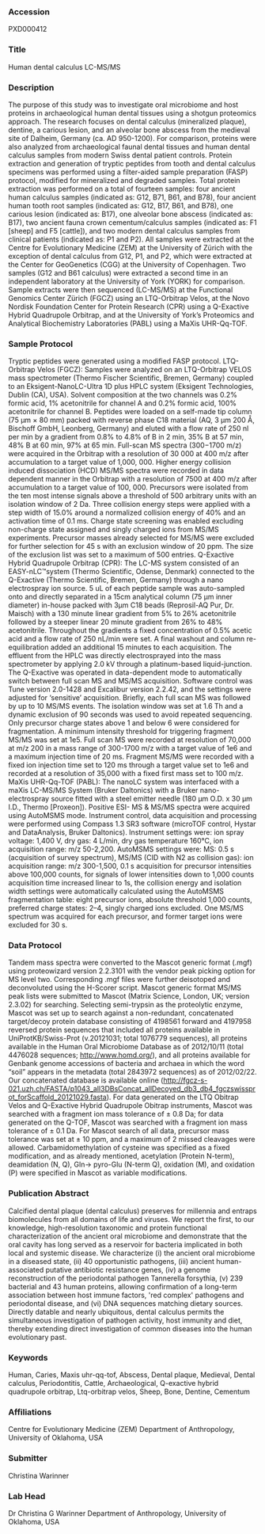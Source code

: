 ### Accession
PXD000412

### Title
Human dental calculus LC-MS/MS

### Description
The purpose of this study was to investigate oral microbiome and host proteins in archaeological human dental tissues using a shotgun proteomics approach. The research focuses on dental calculus (mineralized plaque), dentine, a carious lesion, and an alveolar bone abscess from the medieval site of Dalheim, Germany (ca. AD 950-1200). For comparison, proteins were also analyzed from archaeological faunal dental tissues and human dental calculus samples from modern Swiss dental patient controls. Protein extraction and generation of tryptic peptides from tooth and dental calculus specimens was performed using a filter-aided sample preparation (FASP) protocol, modified for mineralized and degraded samples. Total protein extraction was performed on a total of fourteen samples: four ancient human calculus samples (indicated as: G12, B71, B61, and B78), four ancient human tooth root samples (indicated as: G12, B17, B61, and B78), one carious lesion (indicated as: B17), one alveolar bone abscess (indicated as: B17), two ancient fauna crown cementum/calculus samples (indicated as: F1 [sheep] and F5 [cattle]), and two modern dental calculus samples from clinical patients (indicated as: P1 and P2). All samples were extracted at the Centre for Evolutionary Medicine (ZEM) at the University of Zürich with the exception of dental calculus from G12, P1, and P2, which were extracted at the Center for GeoGenetics (CGG) at the University of Copenhagen. Two samples (G12 and B61 calculus) were extracted a second time in an independent laboratory at the University of York (YORK) for comparison. Sample extracts were then sequenced (LC-MS/MS) at the Functional Genomics Center Zürich (FGCZ) using an LTQ-Orbitrap Velos, at the Novo Nordisk Foundation Center for Protein Research (CPR) using a Q-Exactive Hybrid Quadrupole Orbitrap, and at the University of York’s Proteomics and Analytical Biochemistry Laboratories (PABL) using a MaXis UHR-Qq-TOF.

### Sample Protocol
Tryptic peptides were generated using a modified FASP protocol. LTQ-Orbitrap Velos (FGCZ): Samples were analyzed on an LTQ-Orbitrap VELOS mass spectrometer (Thermo Fischer Scientific, Bremen, Germany) coupled to an Eksigent-NanoLC-Ultra 1D plus HPLC system (Eksigent Technologies, Dublin (CA), USA). Solvent composition at the two channels was 0.2% formic acid, 1% acetonitrile for channel A and 0.2% formic acid, 100% acetonitrile for channel B. Peptides were loaded on a self-made tip column (75 µm × 80 mm) packed with reverse phase C18 material (AQ, 3 μm 200 Å, Bischoff GmbH, Leonberg, Germany) and eluted with a flow rate of 250 nl per min by a gradient from 0.8% to 4.8% of B in 2 min, 35% B at 57 min, 48% B at 60 min, 97% at 65 min. Full-scan MS spectra (300−1700 m/z) were acquired in the Orbitrap with a resolution of 30 000 at 400 m/z after accumulation to a target value of 1,000, 000. Higher energy collision induced dissociation (HCD) MS/MS spectra were recorded in data dependent manner in the Orbitrap with a resolution of 7500 at 400 m/z after accumulation to a target value of 100, 000. Precursors were isolated from the ten most intense signals above a threshold of 500 arbitrary units with an isolation window of 2 Da. Three collision energy steps were applied with a step width of 15.0% around a normalized collision energy of 40% and an activation time of 0.1 ms. Charge state screening was enabled excluding non-charge state assigned and singly charged ions from MS/MS experiments. Precursor masses already selected for MS/MS were excluded for further selection for 45 s with an exclusion window of 20 ppm. The size of the exclusion list was set to a maximum of 500 entries. Q-Exactive Hybrid Quadrupole Orbitrap (CPR): The LC-MS system consisted of an EASY-nLC™system (Thermo Scientific, Odense, Denmark) connected to the Q-Exactive (Thermo Scientific, Bremen, Germany) through a nano electrospray ion source. 5 uL of each peptide sample was auto-sampled onto and directly separated in a 15cm analytical column (75 μm inner diameter) in-house packed with 3μm C18 beads (Reprosil-AQ Pur, Dr. Maisch) with a 130 minute linear gradient from 5% to 26% acetonitrile followed by a steeper linear 20 minute gradient from 26% to 48% acetonitrile. Throughout the gradients a fixed concentration of 0.5% acetic acid and a flow rate of 250 nL/min were set. A final washout and column re-equilibration added an additional 15 minutes to each acquisition. The effluent from the HPLC was directly electrosprayed into the mass spectrometer by applying 2.0 kV through a platinum-based liquid-junction. The Q-Exactive was operated in data-dependent mode to automatically switch between full scan MS and MS/MS acquisition. Software control was Tune version 2.0-1428 and Excalibur version 2.2.42, and the settings were adjusted for ‘sensitive’ acquisition. Briefly, each full scan MS was followed by up to 10 MS/MS events. The isolation window was set at 1.6 Th and a dynamic exclusion of 90 seconds was used to avoid repeated sequencing. Only precursor charge states above 1 and below 6 were considered for fragmentation. A minimum intensity threshold for triggering fragment MS/MS was set at 1e5. Full scan MS were recorded at resolution of 70,000 at m/z 200 in a mass range of 300-1700 m/z with a target value of 1e6 and a maximum injection time of 20 ms. Fragment MS/MS were recorded with a fixed ion injection time set to 120 ms through a target value set to 1e6 and recorded at a resolution of 35,000 with a fixed first mass set to 100 m/z. MaXis UHR-Qq-TOF (PABL): The nanoLC system was interfaced with a maXis LC-MS/MS System (Bruker Daltonics) with a Bruker nano-electrospray source fitted with a steel emitter needle (180 µm O.D. x 30 µm I.D., Thermo [Proxeon]). Positive ESI- MS & MS/MS spectra were acquired using AutoMSMS mode. Instrument control, data acquisition and processing were performed using Compass 1.3 SR3 software (microTOF control, Hystar and DataAnalysis, Bruker Daltonics). Instrument settings were: ion spray voltage: 1,400 V, dry gas: 4 L/min, dry gas temperature 160°C, ion acquisition range: m/z 50-2,200. AutoMSMS settings were: MS: 0.5 s (acquisition of survey spectrum), MS/MS (CID with N2 as collision gas): ion acquisition range: m/z 300-1,500, 0.1 s acquisition for precursor intensities above 100,000 counts, for signals of lower intensities down to 1,000 counts acquisition time increased linear to 1s, the collision energy and isolation width settings were automatically calculated using the AutoMSMS fragmentation table: eight precursor ions, absolute threshold 1,000 counts, preferred charge states: 2–4, singly charged ions excluded. One MS/MS spectrum was acquired for each precursor, and former target ions were excluded for 30 s.

### Data Protocol
Tandem mass spectra were converted to the Mascot generic format (.mgf) using proteowizard version 2.2.3101 with the vendor peak picking option for MS level two. Corresponding .mgf files were further deisotoped and deconvoluted using the H-Scorer script. Mascot generic format MS/MS peak lists were submitted to Mascot (Matrix Science, London, UK; version 2.3.02) for searching. Selecting semi-trypsin as the proteolytic enzyme, Mascot was set up to search against a non-redundant, concatenated target/decoy protein database consisting of 4198561 forward and 4197958 reversed protein sequences that included all proteins available in UniProtKB/Swiss-Prot (v.20121031; total 1076779 sequences), all proteins available in the Human Oral Microbiome Database as of 2012/10/11 (total 4476028 sequences; http://www.homd.org/), and all proteins available for Genbank genome accessions of bacteria and archaea in which the word “soil” appears in the metadata (total 2843972 sequences) as of 2012/02/22. Our concatenated database is available online (http://fgcz-s-021.uzh.ch/FASTA/p1043_all3DBsConcat_allDecoyed_db3_db4_fgczswissprot_forScaffold_20121029.fasta). For data generated on the LTQ Obitrap Velos and Q-Exactive Hybrid Quadrupole Obitrap instruments, Mascot was searched with a fragment ion mass tolerance of ± 0.8 Da; for data generated on the Q-TOF, Mascot was searched with a fragment ion mass tolerance of ± 0.1 Da. For Mascot search of all data, precursor mass tolerance was set at ± 10 ppm, and a maximum of 2 missed cleavages were allowed. Carbamidomethylation of cysteine was specified as a fixed modification, and as already mentioned, acetylation (Protein N-term), deamidation (N, Q), Gln→ pyro-Glu (N-term Q), oxidation (M), and oxidation (P) were specified in Mascot as variable modifications.

### Publication Abstract
Calcified dental plaque (dental calculus) preserves for millennia and entraps biomolecules from all domains of life and viruses. We report the first, to our knowledge, high-resolution taxonomic and protein functional characterization of the ancient oral microbiome and demonstrate that the oral cavity has long served as a reservoir for bacteria implicated in both local and systemic disease. We characterize (i) the ancient oral microbiome in a diseased state, (ii) 40 opportunistic pathogens, (iii) ancient human-associated putative antibiotic resistance genes, (iv) a genome reconstruction of the periodontal pathogen Tannerella forsythia, (v) 239 bacterial and 43 human proteins, allowing confirmation of a long-term association between host immune factors, 'red complex' pathogens and periodontal disease, and (vi) DNA sequences matching dietary sources. Directly datable and nearly ubiquitous, dental calculus permits the simultaneous investigation of pathogen activity, host immunity and diet, thereby extending direct investigation of common diseases into the human evolutionary past.

### Keywords
Human, Caries, Maxis uhr-qq-tof, Abscess, Dental plaque, Medieval, Dental calculus, Periodontitis, Cattle, Archaeological, Q-exactive hybrid quadrupole orbitrap, Ltq-orbitrap velos, Sheep, Bone, Dentine, Cementum

### Affiliations
Centre for Evolutionary Medicine (ZEM)
Department of Anthropology, University of Oklahoma, USA

### Submitter
Christina Warinner

### Lab Head
Dr Christina G Warinner
Department of Anthropology, University of Oklahoma, USA


